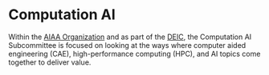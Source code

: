 ---
---

# Computation AI

Within the [AIAA Organization](https://aiaa.org)
and as part of the [DEIC](https://www.aiaa.org/committees/digital-engineering-integration-committee),
the Computation AI Subcommittee is focused
on looking at the ways where computer aided engineering (CAE),
high-performance computing (HPC), and AI topics come together to deliver value.
